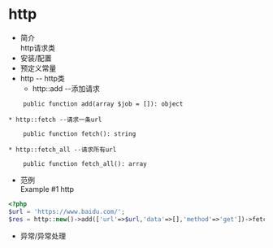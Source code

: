 # http
* 简介  
http请求类
* 安装/配置   
* 预定义常量  
* http -- http类  
    * http::add --添加请求 
```text
    public function add(array $job = []): object
```   
    * http::fetch --请求一条url
```text
    public function fetch(): string
```   
    * http::fetch_all --请求所有url 
```text
    public function fetch_all(): array
```   
* 范例  
    Example #1 http
```php
<?php
$url = 'https://www.baidu.com/';
$res = http::new()->add(['url'=>$url,'data'=>[],'method'=>'get'])->fetch();             //返回请求结果
```
* 异常/异常处理  
 
